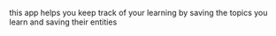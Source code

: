 this app helps you keep track of your learning by saving the topics you learn and saving their entities

